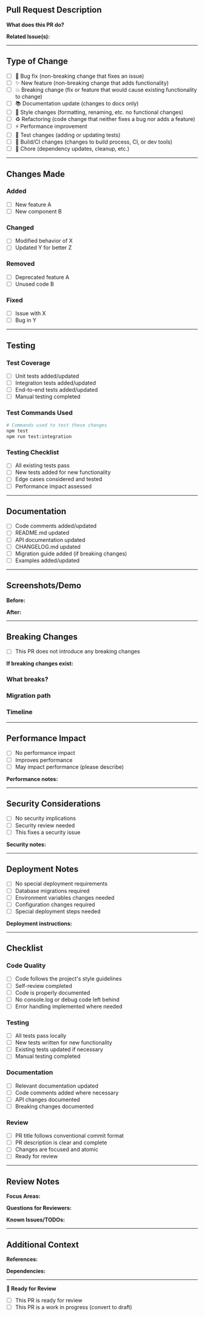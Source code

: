 ## Pull Request Description

<!-- 
Provide a clear and concise description of the changes in this PR.
Link any related issues using "Fixes #123" or "Closes #123" 
-->

**What does this PR do?**
<!-- Brief summary of the changes -->

**Related Issue(s):**
<!-- Link to related issues: Fixes #123, Closes #456 -->

---

## Type of Change

<!-- Mark the relevant option with an "x" -->

- [ ] 🐛 Bug fix (non-breaking change that fixes an issue)
- [ ] ✨ New feature (non-breaking change that adds functionality)
- [ ] 💥 Breaking change (fix or feature that would cause existing functionality to change)
- [ ] 📚 Documentation update (changes to docs only)
- [ ] 🎨 Style changes (formatting, renaming, etc. no functional changes)
- [ ] ♻️ Refactoring (code change that neither fixes a bug nor adds a feature)
- [ ] ⚡ Performance improvement
- [ ] 🧪 Test changes (adding or updating tests)
- [ ] 🔧 Build/CI changes (changes to build process, CI, or dev tools)
- [ ] 🧹 Chore (dependency updates, cleanup, etc.)

---

## Changes Made

<!-- Provide a more detailed breakdown of the changes -->

### Added
- [ ] New feature A
- [ ] New component B

### Changed
- [ ] Modified behavior of X
- [ ] Updated Y for better Z

### Removed
- [ ] Deprecated feature A
- [ ] Unused code B

### Fixed
- [ ] Issue with X
- [ ] Bug in Y

---

## Testing

<!-- Describe how the changes have been tested -->

### Test Coverage
- [ ] Unit tests added/updated
- [ ] Integration tests added/updated
- [ ] End-to-end tests added/updated
- [ ] Manual testing completed

### Test Commands Used
```bash
# Commands used to test these changes
npm test
npm run test:integration
```

### Testing Checklist
- [ ] All existing tests pass
- [ ] New tests added for new functionality
- [ ] Edge cases considered and tested
- [ ] Performance impact assessed

---

## Documentation

<!-- Check what documentation has been updated -->

- [ ] Code comments added/updated
- [ ] README.md updated
- [ ] API documentation updated
- [ ] CHANGELOG.md updated
- [ ] Migration guide added (if breaking changes)
- [ ] Examples added/updated

---

## Screenshots/Demo

<!-- 
If this PR includes UI changes or new features, please add screenshots or GIFs.
For CLI changes, include terminal output examples.
For API changes, include example requests/responses.
-->

**Before:**
<!-- Screenshots/output before changes -->

**After:**
<!-- Screenshots/output after changes -->

---

## Breaking Changes

<!-- If this PR introduces breaking changes, describe them here -->

- [ ] This PR does not introduce any breaking changes

**If breaking changes exist:**

### What breaks?
<!-- What existing functionality will stop working? -->

### Migration path
<!-- How should users update their code? -->

### Timeline
<!-- When will the old functionality be removed? -->

---

## Performance Impact

<!-- Assess the performance impact of these changes -->

- [ ] No performance impact
- [ ] Improves performance
- [ ] May impact performance (please describe)

**Performance notes:**
<!-- 
Describe any performance considerations, benchmarks run,
or potential impacts on memory/CPU usage
-->

---

## Security Considerations

<!-- Check security implications -->

- [ ] No security implications
- [ ] Security review needed
- [ ] This fixes a security issue

**Security notes:**
<!-- Describe any security implications or considerations -->

---

## Deployment Notes

<!-- Any special deployment considerations -->

- [ ] No special deployment requirements
- [ ] Database migrations required
- [ ] Environment variables changes needed
- [ ] Configuration changes required
- [ ] Special deployment steps needed

**Deployment instructions:**
<!-- Provide any special deployment steps -->

---

## Checklist

<!-- Please review and check off each item -->

### Code Quality
- [ ] Code follows the project's style guidelines
- [ ] Self-review completed
- [ ] Code is properly documented
- [ ] No console.log or debug code left behind
- [ ] Error handling implemented where needed

### Testing
- [ ] All tests pass locally
- [ ] New tests written for new functionality
- [ ] Existing tests updated if necessary
- [ ] Manual testing completed

### Documentation
- [ ] Relevant documentation updated
- [ ] Code comments added where necessary
- [ ] API changes documented
- [ ] Breaking changes documented

### Review
- [ ] PR title follows conventional commit format
- [ ] PR description is clear and complete
- [ ] Changes are focused and atomic
- [ ] Ready for review

---

## Review Notes

<!-- Additional context for reviewers -->

**Focus Areas:**
<!-- What should reviewers pay special attention to? -->

**Questions for Reviewers:**
<!-- Any specific questions or concerns for the review team? -->

**Known Issues/TODOs:**
<!-- Any known issues or follow-up work needed -->

---

## Additional Context

<!-- Add any other context, motivation, or information that would be helpful -->

**References:**
<!-- Links to specifications, designs, or other relevant materials -->

**Dependencies:**
<!-- Other PRs or changes this depends on -->

---

<!-- 
Thank you for contributing! 🎉
Please ensure you've filled out all relevant sections before submitting.
-->

**🚀 Ready for Review**
- [ ] This PR is ready for review
- [ ] This PR is a work in progress (convert to draft)